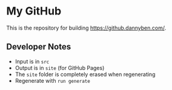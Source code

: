 # My GitHub

This is the repository for building <https://github.dannyben.com/>.

## Developer Notes

- Input is in `src`
- Output is in `site` (for GitHub Pages)
- The `site` folder is completely erased when regenerating
- Regenerate with `run generate`

